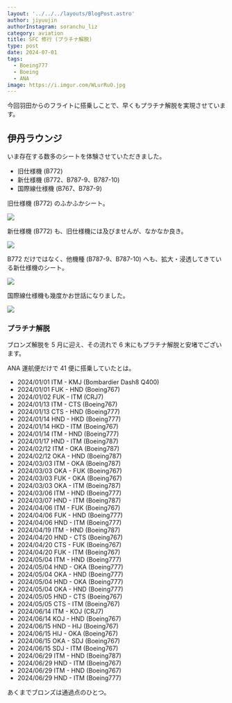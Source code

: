 ```yaml
---
layout: '../../../layouts/BlogPost.astro'
author: jiyuujin
authorInstagram: soranchu_liz
category: aviation
title: SFC 修行 (プラチナ解脱)
type: post
date: 2024-07-01
tags:
  - Boeing777
  - Boeing
  - ANA
image: https://i.imgur.com/WLurRuO.jpg
---
```


今回羽田からのフライトに搭乗しことで、早くもプラチナ解脱を実現させています。

## 伊丹ラウンジ

いま存在する数多のシートを体験させていただきました。

- 旧仕様機 (B772)
- 新仕様機 (B772、B787-9、B787-10)
- 国際線仕様機 (B767、B787-9)

旧仕様機 (B772) のふかふかシート。

![](/assets/img/20240306/JA713A_2.JPG)

新仕様機 (B772) も、旧仕様機には及びませんが、なかなか良き。

![](/assets/img/20240406/JA745A_2.JPG)

B772 だけではなく、他機種 (B787-9、B787-10) へも、拡大・浸透してきている新仕様機のシート。

![](/assets/img/20240307/JA935A.JPG)

国際線仕様機も幾度かお世話になりました。

![](/assets/img/20240505/JA627A_4.JPG)

### プラチナ解脱

ブロンズ解脱を 5 月に迎え、その流れで 6 末にもプラチナ解脱と安堵でございます。

ANA 運航便だけで 41 便に搭乗していたとは。

- 2024/01/01 ITM - KMJ (Bombardier Dash8 Q400)
- 2024/01/01 FUK - HND (Boeing767)
- 2024/01/02 FUK - ITM (CRJ7)
- 2024/01/13 ITM - CTS (Boeing767)
- 2024/01/13 CTS - HND (Boeing777)
- 2024/01/14 HND - HKD (Boeing777)
- 2024/01/14 HKD - ITM (Boeing767)
- 2024/01/14 ITM - HND (Boeing777)
- 2024/01/17 HND - ITM (Boeing787)
- 2024/02/12 ITM - OKA (Boeing787)
- 2024/02/12 OKA - HND (Boeing787)
- 2024/03/03 ITM - OKA (Boeing787)
- 2024/03/03 OKA - FUK (Boeing767)
- 2024/03/03 FUK - OKA (Boeing767)
- 2024/03/03 OKA - ITM (Boeing787)
- 2024/03/06 ITM - HND (Boeing777)
- 2024/03/07 HND - ITM (Boeing787)
- 2024/04/06 ITM - FUK (Boeing767)
- 2024/04/06 FUK - HND (Boeing777)
- 2024/04/06 HND - ITM (Boeing777)
- 2024/04/19 ITM - HND (Boeing787)
- 2024/04/20 HND - CTS (Boeing767)
- 2024/04/20 CTS - FUK (Boeing767)
- 2024/04/20 FUK - ITM (Boeing767)
- 2024/05/04 ITM - HND (Boeing777)
- 2024/05/04 HND - OKA (Boeing777)
- 2024/05/04 OKA - HND (Boeing777)
- 2024/05/04 HND - OKA (Boeing777)
- 2024/05/04 OKA - HND (Boeing777)
- 2024/05/05 HND - CTS (Boeing767)
- 2024/05/05 CTS - ITM (Boeing767)
- 2024/06/14 ITM - KOJ (CRJ7)
- 2024/06/14 KOJ - HND (Boeing767)
- 2024/06/15 HND - HIJ (Boeing767)
- 2024/06/15 HIJ - OKA (Boeing767)
- 2024/06/15 OKA - SDJ (Boeing767)
- 2024/06/15 SDJ - ITM (Boeing767)
- 2024/06/29 ITM - HND (Boeing787)
- 2024/06/29 HND - ITM (Boeing767)
- 2024/06/29 ITM - HND (Boeing767)
- 2024/06/29 HND - ITM (Boeing777)

あくまでブロンズは通過点のひとつ。
